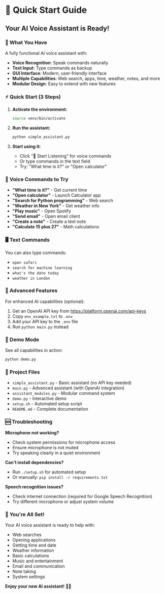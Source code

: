# 🚀 Quick Start Guide

## Your AI Voice Assistant is Ready!

### 🎯 What You Have

A fully functional AI voice assistant with:
- **Voice Recognition**: Speak commands naturally
- **Text Input**: Type commands as backup
- **GUI Interface**: Modern, user-friendly interface
- **Multiple Capabilities**: Web search, apps, time, weather, notes, and more
- **Modular Design**: Easy to extend with new features

### ⚡ Quick Start (3 Steps)

1. **Activate the environment:**
   ```bash
   source venv/bin/activate
   ```

2. **Run the assistant:**
   ```bash
   python simple_assistant.py
   ```

3. **Start using it:**
   - Click "🎤 Start Listening" for voice commands
   - Or type commands in the text field
   - Try: "What time is it?" or "Open calculator"

### 🎤 Voice Commands to Try

- **"What time is it?"** - Get current time
- **"Open calculator"** - Launch Calculator app
- **"Search for Python programming"** - Web search
- **"Weather in New York"** - Get weather info
- **"Play music"** - Open Spotify
- **"Send email"** - Open email client
- **"Create a note"** - Create a text note
- **"Calculate 15 plus 27"** - Math calculations

### 🖥️ Text Commands

You can also type commands:
- `open safari`
- `search for machine learning`
- `what's the date today`
- `weather in London`

### 🔧 Advanced Features

For enhanced AI capabilities (optional):
1. Get an OpenAI API key from https://platform.openai.com/api-keys
2. Copy `env_example.txt` to `.env`
3. Add your API key to the `.env` file
4. Run `python main.py` instead

### 🎯 Demo Mode

See all capabilities in action:
```bash
python demo.py
```

### 📁 Project Files

- `simple_assistant.py` - Basic assistant (no API key needed)
- `main.py` - Advanced assistant (with OpenAI integration)
- `assistant_modules.py` - Modular command system
- `demo.py` - Interactive demo
- `setup.sh` - Automated setup script
- `README.md` - Complete documentation

### 🆘 Troubleshooting

**Microphone not working?**
- Check system permissions for microphone access
- Ensure microphone is not muted
- Try speaking clearly in a quiet environment

**Can't install dependencies?**
- Run `./setup.sh` for automated setup
- Or manually: `pip install -r requirements.txt`

**Speech recognition issues?**
- Check internet connection (required for Google Speech Recognition)
- Try different microphone or adjust system volume

### 🎉 You're All Set!

Your AI voice assistant is ready to help with:
- Web searches
- Opening applications
- Getting time and date
- Weather information
- Basic calculations
- Music and entertainment
- Email and communication
- Note taking
- System settings

**Enjoy your new AI assistant!** 🤖✨

